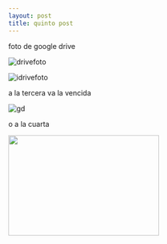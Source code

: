 ```yaml
---
layout: post
title: quinto post
---
```


foto de google drive

![drivefoto](https://drive.google.com/uc?id=1eABs9ZayMy069BbxlIgzYepElWBCWD1q)

![idrivefoto](https://drive.google.com/uc?export=view&id=1eABs9ZayMy069BbxlIgzYepElWBCWD1q)

a la tercera va la vencida

![gd](https://drive.usercontent.google.com/download?id=1eABs9ZayMy069BbxlIgzYepElWBCWD1q&export=view)

o a la cuarta

<picture> 
<img src="https://drive.google.com/uc?id=1eABs9ZayMy069BbxlIgzYepElWBCWD1q"  width="300" height="200">
</picture>
